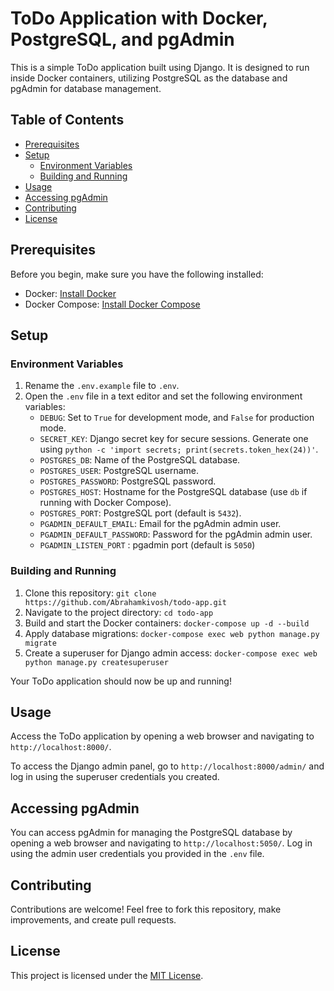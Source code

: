 # ToDo Application with Docker, PostgreSQL, and pgAdmin

This is a simple ToDo application built using Django. It is designed to run inside Docker containers, utilizing PostgreSQL as the database and pgAdmin for database management.

## Table of Contents

- [Prerequisites](#prerequisites)
- [Setup](#setup)
  - [Environment Variables](#environment-variables)
  - [Building and Running](#building-and-running)
- [Usage](#usage)
- [Accessing pgAdmin](#accessing-pgadmin)
- [Contributing](#contributing)
- [License](#license)

## Prerequisites

Before you begin, make sure you have the following installed:

- Docker: [Install Docker](https://docs.docker.com/get-docker/)
- Docker Compose: [Install Docker Compose](https://docs.docker.com/compose/install/)

## Setup

### Environment Variables

1. Rename the `.env.example` file to `.env`.
2. Open the `.env` file in a text editor and set the following environment variables:
   - `DEBUG`: Set to `True` for development mode, and `False` for production mode.
   - `SECRET_KEY`: Django secret key for secure sessions. Generate one using `python -c 'import secrets; print(secrets.token_hex(24))'`.
   - `POSTGRES_DB`: Name of the PostgreSQL database.
   - `POSTGRES_USER`: PostgreSQL username.
   - `POSTGRES_PASSWORD`: PostgreSQL password.
   - `POSTGRES_HOST`: Hostname for the PostgreSQL database (use `db` if running with Docker Compose).
   - `POSTGRES_PORT`: PostgreSQL port (default is `5432`).
   - `PGADMIN_DEFAULT_EMAIL`: Email for the pgAdmin admin user.
   - `PGADMIN_DEFAULT_PASSWORD`: Password for the pgAdmin admin user.
   - `PGADMIN_LISTEN_PORT` : pgadmin port (default is `5050`)

### Building and Running

1. Clone this repository: `git clone https://github.com/Abrahamkivosh/todo-app.git`
2. Navigate to the project directory: `cd todo-app`
3. Build and start the Docker containers: `docker-compose up -d --build`
4. Apply database migrations: `docker-compose exec web python manage.py migrate`
5. Create a superuser for Django admin access: `docker-compose exec web python manage.py createsuperuser`

Your ToDo application should now be up and running!

## Usage

Access the ToDo application by opening a web browser and navigating to `http://localhost:8000/`.

To access the Django admin panel, go to `http://localhost:8000/admin/` and log in using the superuser credentials you created.

## Accessing pgAdmin

You can access pgAdmin for managing the PostgreSQL database by opening a web browser and navigating to `http://localhost:5050/`. Log in using the admin user credentials you provided in the `.env` file.

## Contributing

Contributions are welcome! Feel free to fork this repository, make improvements, and create pull requests.

## License

This project is licensed under the [MIT License](LICENSE).

